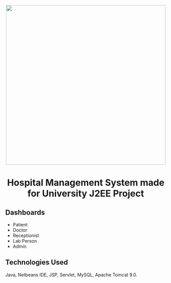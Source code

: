 <p align="center">
  <img src="https://user-images.githubusercontent.com/49508237/113660960-cce03680-96c2-11eb-8607-b929ffc8931f.png" width="500" >
</p>
<h1 align="center">Hospital Management System made for University J2EE Project <br /></h1>  


## Dashboards
- Patient
- Doctor
- Receptionist
- Lab Person
- Admin

## Technologies Used
Java, Netbeans IDE, JSP, Servlet, MySQL, Apache Tomcat 9.0.
